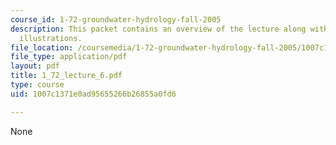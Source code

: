 ```yaml
---
course_id: 1-72-groundwater-hydrology-fall-2005
description: This packet contains an overview of the lecture along with diagrams and
  illustrations.
file_location: /coursemedia/1-72-groundwater-hydrology-fall-2005/1007c1371e0ad95655266b26855a0fd6_1_72_lecture_6.pdf
file_type: application/pdf
layout: pdf
title: 1_72_lecture_6.pdf
type: course
uid: 1007c1371e0ad95655266b26855a0fd6

---
```

None